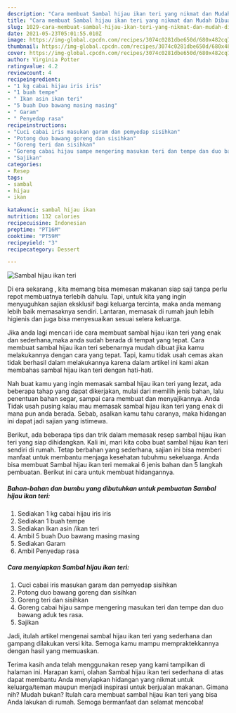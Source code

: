 ```yaml
---
description: "Cara membuat Sambal hijau ikan teri yang nikmat dan Mudah Dibuat"
title: "Cara membuat Sambal hijau ikan teri yang nikmat dan Mudah Dibuat"
slug: 1029-cara-membuat-sambal-hijau-ikan-teri-yang-nikmat-dan-mudah-dibuat
date: 2021-05-23T05:01:55.010Z
image: https://img-global.cpcdn.com/recipes/3074c0281dbe650d/680x482cq70/sambal-hijau-ikan-teri-foto-resep-utama.jpg
thumbnail: https://img-global.cpcdn.com/recipes/3074c0281dbe650d/680x482cq70/sambal-hijau-ikan-teri-foto-resep-utama.jpg
cover: https://img-global.cpcdn.com/recipes/3074c0281dbe650d/680x482cq70/sambal-hijau-ikan-teri-foto-resep-utama.jpg
author: Virginia Potter
ratingvalue: 4.2
reviewcount: 4
recipeingredient:
- "1 kg cabai hijau iris iris"
- "1 buah tempe"
- " Ikan asin ikan teri"
- "5 buah Duo bawang masing masing"
- " Garam"
- " Penyedap rasa"
recipeinstructions:
- "Cuci cabai iris masukan garam dan pemyedap sisihkan"
- "Potong duo bawang goreng dan sisihkan"
- "Goreng teri dan sisihkan"
- "Goreng cabai hijau sampe mengering masukan teri dan tempe dan duo bawang aduk tes rasa."
- "Sajikan"
categories:
- Resep
tags:
- sambal
- hijau
- ikan

katakunci: sambal hijau ikan 
nutrition: 132 calories
recipecuisine: Indonesian
preptime: "PT16M"
cooktime: "PT59M"
recipeyield: "3"
recipecategory: Dessert

---
```



![Sambal hijau ikan teri](https://img-global.cpcdn.com/recipes/3074c0281dbe650d/680x482cq70/sambal-hijau-ikan-teri-foto-resep-utama.jpg)

Di era  sekarang , kita memang bisa memesan makanan siap saji tanpa perlu repot membuatnya terlebih dahulu. Tapi, untuk kita yang ingin menyuguhkan sajian eksklusif bagi keluarga tercinta, maka anda memang lebih baik memasaknya sendiri. Lantaran, memasak di rumah jauh lebih higienis dan juga bisa menyesuaikan sesuai selera keluarga.

Jika anda lagi mencari ide cara membuat sambal hijau ikan teri yang enak dan sederhana,maka anda sudah berada di tempat yang tepat. Cara membuat sambal hijau ikan teri  sebenarnya mudah dibuat jika kamu melakukannya dengan cara yang tepat. Tapi, kamu tidak usah cemas akan tidak berhasil dalam melakukannya 
karena dalam artikel ini kami akan membahas sambal hijau ikan teri dengan hati-hati.  



Nah buat kamu yang ingin memasak sambal hijau ikan teri yang lezat, ada beberapa tahap yang dapat dikerjakan, mulai dari memilih jenis bahan, lalu penentuan bahan segar, sampai cara membuat dan menyajikannya. Anda Tidak usah pusing kalau mau memasak sambal hijau ikan teri yang enak di mana pun anda berada. Sebab, asalkan kamu  tahu caranya, maka hidangan ini dapat jadi sajian yang istimewa.

Berikut, ada beberapa tips dan trik dalam memasak resep sambal hijau ikan teri yang siap dihidangkan. Kali ini, mari kita coba buat sambal hijau ikan teri sendiri di rumah. Tetap berbahan yang sederhana, sajian ini bisa memberi manfaat untuk membantu menjaga kesehatan tubuhmu sekeluarga. Anda bisa membuat Sambal hijau ikan teri memakai 6 jenis bahan dan 5 langkah pembuatan. Berikut ini cara untuk membuat hidangannya.

<!--inarticleads1-->

##### Bahan-bahan dan bumbu yang dibutuhkan untuk pembuatan Sambal hijau ikan teri:

1. Sediakan 1 kg cabai hijau iris iris
1. Sediakan 1 buah tempe
1. Sediakan  Ikan asin /ikan teri
1. Ambil 5 buah Duo bawang masing masing
1. Sediakan  Garam
1. Ambil  Penyedap rasa




<!--inarticleads2-->

##### Cara menyiapkan Sambal hijau ikan teri:

1. Cuci cabai iris masukan garam dan pemyedap sisihkan
1. Potong duo bawang goreng dan sisihkan
1. Goreng teri dan sisihkan
1. Goreng cabai hijau sampe mengering masukan teri dan tempe dan duo bawang aduk tes rasa.
1. Sajikan




Jadi, itulah artikel mengenai  sambal hijau ikan teri  yang sederhana dan gampang dilakukan versi kita. Semoga kamu mampu mempraktekkannya dengan hasil yang memuaskan. 

Terima kasih anda telah menggunakan resep yang kami tampilkan di halaman ini. Harapan kami, olahan  Sambal hijau ikan teri sederhana di atas dapat membantu Anda menyiapkan hidangan yang nikmat untuk keluarga/teman maupun menjadi inspirasi untuk berjualan makanan. Gimana nih? Mudah bukan? Itulah cara membuat sambal hijau ikan teri yang bisa Anda lakukan di rumah. Semoga bermanfaat dan selamat mencoba!

